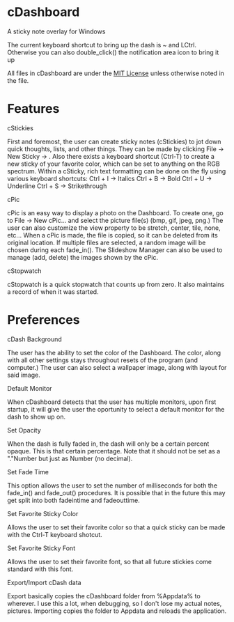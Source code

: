 cDashboard
==========

A sticky note overlay for Windows

The current keyboard shortcut to bring up the dash is ~ and LCtrl. Otherwise you can also double_click() the notification area icon to bring it up

All files in cDashboard are under the [MIT License](http://opensource.org/licenses/MIT) unless otherwise noted in the file.

Features
========

cStickies

First and foremost, the user can create sticky notes (cStickies) to jot down quick thoughts, lists, and other things. They can be made by clicking File -> New Sticky -> <Color>. Also there exists a keyboard shortcut (Ctrl-T) to create a new sticky of your favorite color, which can be set to anything on the RGB spectrum. Within a cSticky, rich text formatting can be done on the fly using various keyboard shortcuts:
Ctrl + I -> Italics
Ctrl + B -> Bold
Ctrl + U -> Underline
Ctrl + S -> Strikethrough

cPic

cPic is an easy way to display a photo on the Dashboard. To create one, go to File -> New cPic... and select the picture file(s) (bmp, gif, jpeg, png.) The user can also customize the view property to be stretch, center, tile, none, etc... When a cPic is made, the file is copied, so it can be deleted from its original location. If multiple files are selected, a random image will be chosen during each fade_in(). The Slideshow Manager can also be used to manage (add, delete) the images shown by the cPic. 

cStopwatch

cStopwatch is a quick stopwatch that counts up from zero. It also maintains a record of when it was started.

Preferences
===========

cDash Background

The user has the ability to set the color of the Dashboard. The color, along with all other settings stays throughout resets of the program (and computer.) The user can also select a wallpaper image, along with layout for said image. 

Default Monitor

When cDashboard detects that the user has multiple monitors, upon first startup, it will give the user the oportunity to select a default monitor for the dash to show up on.

Set Opacity

When the dash is fully faded in, the dash will only be a certain percent opaque. This is that certain percentage. Note that it should not be set as a "."Number but just as Number (no decimal).

Set Fade Time

This option allows the user to set the number of milliseconds for both the fade_in() and fade_out() procedures. It is possible that in the future this may get split into both fadeintime and fadeouttime.

Set Favorite Sticky Color

Allows the user to set their favorite color so that a quick sticky can be made with the Ctrl-T keyboard shotcut.

Set Favorite Sticky Font

Allows the user to set their favorite font, so that all future stickies come standard with this font.

Export/Import cDash data

Export basically copies the cDashboard folder from %Appdata% to wherever. I use this a lot, when debugging, so I don't lose my actual notes, pictures. Importing copies the folder to Appdata and reloads the application.





